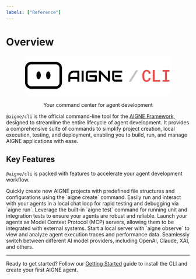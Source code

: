 ```yaml
---
labels: ["Reference"]
---
```


# Overview

<p align="center">
  <picture>
    <source srcset="../logo-dark.svg" media="(prefers-color-scheme: dark)">
    <source srcset="../logo.svg" media="(prefers-color-scheme: light)">
    <img src="../logo.svg" alt="AIGNE Logo" width="400" />
  </picture>

  <center>Your command center for agent development</center>
</p>

`@aigne/cli` is the official command-line tool for the [AIGNE Framework](https://github.com/AIGNE-io/aigne-framework), designed to streamline the entire lifecycle of agent development. It provides a comprehensive suite of commands to simplify project creation, local execution, testing, and deployment, enabling you to build, run, and manage AIGNE applications with ease.

## Key Features

`@aigne/cli` is packed with features to accelerate your agent development workflow.

<x-cards data-columns="3">
  <x-card data-title="Project Scaffolding" data-icon="lucide:folder-plus">
    Quickly create new AIGNE projects with predefined file structures and configurations using the `aigne create` command.
  </x-card>
  <x-card data-title="Local Agent Execution" data-icon="lucide:play-circle">
    Easily run and interact with your agents in a local chat loop for rapid testing and debugging via `aigne run`.
  </x-card>
  <x-card data-title="Automated Testing" data-icon="lucide:beaker">
    Leverage the built-in `aigne test` command for running unit and integration tests to ensure your agents are robust and reliable.
  </x-card>
  <x-card data-title="MCP Server Integration" data-icon="lucide:server">
    Launch your agents as Model Context Protocol (MCP) servers, allowing them to be integrated with external systems.
  </x-card>
  <x-card data-title="Rich Observability" data-icon="lucide:bar-chart-3">
    Start a local server with `aigne observe` to view and analyze agent execution traces and performance data.
  </x-card>
  <x-card data-title="Multi-Model Support" data-icon="lucide:bot">
    Seamlessly switch between different AI model providers, including OpenAI, Claude, XAI, and others.
  </x-card>
</x-cards>

---

Ready to get started? Follow our [Getting Started](./getting-started.md) guide to install the CLI and create your first AIGNE agent.
